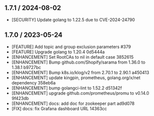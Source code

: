 ## 1.7.1 / 2024-08-02

* [SECURITY] Update golang to 1.22.5 due to CVE-2024-24790

## 1.7.0 / 2023-05-24

* [FEATURE] Add topic and group exclusion parameters #379
* [FEATURE] Upgrade golang to 1.20.4 0d5444a
* [ENHANCEMENT] Set RootCAs to nil in default case 3852615
* [ENHANCEMENT] Bump github.com/Shopify/sarama from 1.36.0 to 1.38.1 b9727bc
* [ENHANCEMENT] Bump k8s.io/klog/v2 from 2.70.1 to 2.90.1 a450413
* [ENHANCEMENT] update kingpin, prometheus, golang.org/x/net dependency 358eb6a
* [ENHANCEMENT] bump golangci-lint to 1.52.2 d51342f
* [ENHANCEMENT] upgrade github.com/prometheus/promu to v0.14.0 9f423db
* [ENHANCEMENT] docs: add doc for zookeeper part ad9d078
* [FIX] docs: fix Grafana dashboard URL 14363cc
